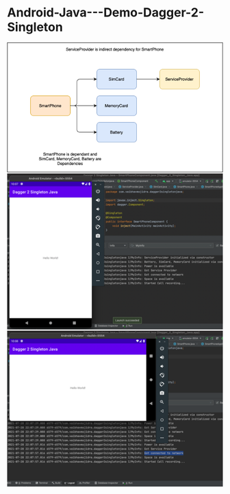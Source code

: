 # Android-Java---Demo-Dagger-2-Singleton


![Flow](https://github.com/VaibhavMojidra/Android-Java---Demo-Dagger-2-Singleton/blob/master/screenshots/Flow.png)
![OutputBefore](https://github.com/VaibhavMojidra/Android-Java---Demo-Dagger-2-Singleton/blob/master/screenshots/OutputBefore.png)
![OutputAfter](https://github.com/VaibhavMojidra/Android-Java---Demo-Dagger-2-Singleton/blob/master/screenshots/OutputAfter.png)
